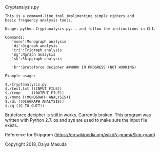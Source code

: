 Cryptanalysis.py

    This is a command-line tool implimenting simple ciphers and
    basic frequency analysis tools.
    
    Usage: python Cryptanalysis.py... and follow the instructions in CLI.
    
    Commands:
       'mono':Monograph analysis
       'di':Digraph analysis
       'tri':Trigraph analysis
       'ng':Ngraph analysis
       'sk':Skipgraph analysis
       
       'br':Bruteforce decipher ##WORK IN PROGRESS (NOT WORKING)         
        
    Example usage:
    
    $./Cryptanalysis.py 
    $./test.txt ((INPUT FILE))
    $./temp     ((OUTPUT FILE))
    $./mono ((MONOGRAPH ANALYSIS))
    $./di ((DIAGRAPH ANALYSIS))
    $./q ((Q TO QUIT))
    
Bruteforce decipher is still in works. Currently broken.
This program was written with Python 2.7.
os and sys are used to make sure the input file exists. 

Reference for Skipgram (https://en.wikipedia.org/wiki/N-gram#Skip-gram)

Copyright 2018, Daiya Masuda